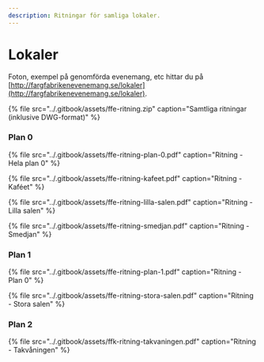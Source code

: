 ```yaml
---
description: Ritningar för samliga lokaler.
---
```


# Lokaler

Foton, exempel på genomförda evenemang, etc hittar du på [http://fargfabrikenevenemang.se/lokaler](http://fargfabrikenevenemang.se/lokaler).

{% file src="../.gitbook/assets/ffe-ritning.zip" caption="Samtliga ritningar (inklusive DWG-format)" %}

### Plan 0

{% file src="../.gitbook/assets/ffe-ritning-plan-0.pdf" caption="Ritning - Hela plan 0" %}

{% file src="../.gitbook/assets/ffe-ritning-kafeet.pdf" caption="Ritning - Kaféet" %}

{% file src="../.gitbook/assets/ffe-ritning-lilla-salen.pdf" caption="Ritning - Lilla salen" %}

{% file src="../.gitbook/assets/ffe-ritning-smedjan.pdf" caption="Ritning - Smedjan" %}

### Plan 1

{% file src="../.gitbook/assets/ffe-ritning-plan-1.pdf" caption="Ritning - Plan 0" %}

{% file src="../.gitbook/assets/ffe-ritning-stora-salen.pdf" caption="Ritning - Stora salen" %}

### Plan 2

{% file src="../.gitbook/assets/ffk-ritning-takvaningen.pdf" caption="Ritning - Takvåningen" %}
